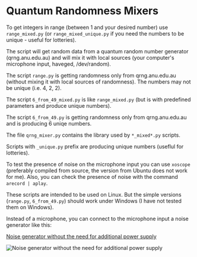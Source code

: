 # Quantum Randomness Mixers

To get integers in range (between 1 and your desired number) use `range_mixed.py` (or `range_mixed_unique.py` if you need the numbers to be unique - useful for lotteries).

The script will get random data from a quantum random number generator (qrng.anu.edu.au) and will mix it with local sources (your computer's microphone input, haveged, /dev/random).

The script `range.py` is getting randomness only from qrng.anu.edu.au (without mixing it with local sources of randomness). The numbers may not be unique (i.e. 4, 2, 2).

The script `6_from_49_mixed.py` is like `range_mixed.py` (but is with predefined parameters and produce unique numbers).

The script `6_from_49.py` is getting randomness only from qrng.anu.edu.au and is producing 6 uniqe numbers.

The file `qrng_mixer.py` contains the library used by `*_mixed*.py` scripts.

Scripts with `_unique.py` prefix are producing unique numbers (useflul for lotteries).

To test the presence of noise on the microphone input you can use `xoscope` (preferably compiled from source, the version from Ubuntu does not work for me). Also, you can check the presence of noise with the command `arecord | aplay`.

These scripts are intended to be used on Linux. But the simple versions (`range.py`, `6_from_49.py`) should work under Windows (I have not tested them on Windows).

Instead of a microphone, you can connect to the microphone input a noise generator like this:

[Noise generator without the need for additional power supply](https://rootvideochannel.blogspot.com/2021/05/noise-generator-without-need-for.html)

![Noise generator without the need for additional power supply](https://1.bp.blogspot.com/-sUH68-a_mWI/YJHBmaVrs9I/AAAAAAAAFZ4/MISOtCU5pWQNhMdL2PT9lq_UTB_PkwRjQCLcBGAsYHQ/s1073/noise-generator-1_captions.png "Noise generator")
